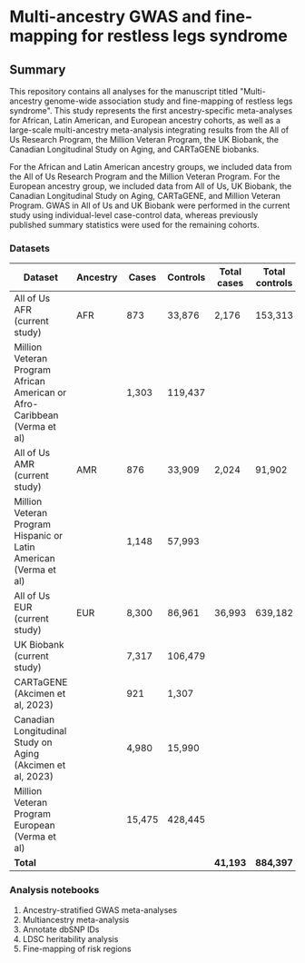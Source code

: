 # Multi-ancestry GWAS and fine-mapping for restless legs syndrome

## Summary

This repository contains all analyses for the manuscript titled "Multi-ancestry genome-wide association study and fine-mapping of restless legs syndrome". This study represents the first ancestry-specific meta-analyses for African, Latin American, and European ancestry cohorts, as well as a large-scale multi-ancestry meta-analysis integrating results from the All of Us Research Program, the Million Veteran Program, the UK Biobank, the Canadian Longitudinal Study on Aging, and CARTaGENE biobanks. 

For the African and Latin American ancestry groups, we included data from the All of Us Research Program and the Million Veteran Program. For the European ancestry group, we included data from All of Us, UK Biobank, the Canadian Longitudinal Study on Aging, CARTaGENE, and Million Veteran Program. GWAS in All of Us and UK Biobank were performed in the current study using individual-level case-control data, whereas  previously published summary statistics were used for the remaining cohorts.

### Datasets

| Dataset                                                                  | Ancestry | Cases | Controls | Total cases | Total controls |
|--------------------------------------------------------------------------|----------|-------|----------|-------------|----------------|
| All of Us AFR (current study)                                            | AFR      | 873   | 33,876   | 2,176       | 153,313        |
| Million Veteran Program African American or Afro-Caribbean (Verma et al) |          | 1,303 | 119,437  |             |                |
| All of Us AMR (current study)                                            | AMR      | 876   | 33,909   | 2,024       | 91,902         |
| Million Veteran Program Hispanic or Latin American (Verma et al)         |          | 1,148 | 57,993   |             |                |
| All of Us EUR (current study)                                            | EUR      | 8,300 | 86,961   | 36,993      | 639,182        |
| UK Biobank (current study)                                               |          | 7,317 | 106,479  |             |                |
| CARTaGENE (Akcimen et al, 2023)                                          |          | 921   | 1,307    |             |                |
| Canadian Longitudinal Study on Aging (Akcimen et al, 2023)               |          | 4,980 | 15,990   |             |                |
| Million Veteran Program European (Verma et al)                           |          | 15,475| 428,445  |             |                |
| **Total**                                                                |          |       |          | **41,193**  | **884,397**    |


### Analysis notebooks

1. Ancestry-stratified GWAS meta-analyses
2. Multiancestry meta-analysis
3. Annotate dbSNP IDs
4. LDSC heritability analysis
5. Fine-mapping of risk regions
